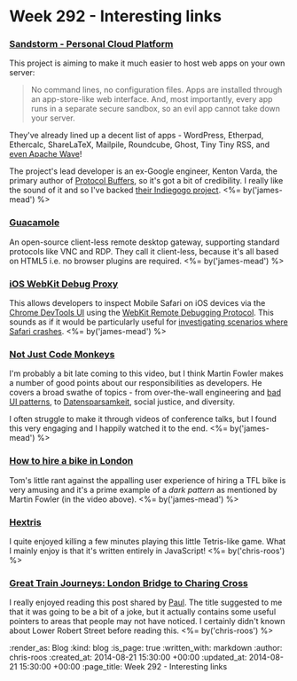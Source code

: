 Week 292 - Interesting links
============================

### [Sandstorm - Personal Cloud Platform](https://sandstorm.io/)

This project is aiming to make it much easier to host web apps on your own server:

> No command lines, no configuration files. Apps are installed through an app-store-like web interface. And, most importantly, every app runs in a separate secure sandbox, so an evil app cannot take down your server.

They've already lined up a decent list of apps - WordPress, Etherpad, Ethercalc, ShareLaTeX, Mailpile, Roundcube, Ghost, Tiny Tiny RSS, and [even Apache Wave](https://blog.sandstorm.io/news/2014-08-20-apache-wave.html)!

The project's lead developer is an ex-Google engineer, Kenton Varda, the primary author of [Protocol Buffers](http://protobuf.googlecode.com/), so it's got a bit of credibility. I really like the sound of it and so I've backed [their Indiegogo project](https://www.indiegogo.com/projects/sandstorm-io-personal-cloud-platform). <%= by('james-mead') %>


### [Guacamole](http://guac-dev.org/)

An open-source client-less remote desktop gateway, supporting standard protocols like VNC and RDP. They call it client-less, because it's all based on HTML5 i.e. no browser plugins are required. <%= by('james-mead') %>


### [iOS WebKit Debug Proxy](https://github.com/google/ios-webkit-debug-proxy)

This allows developers to inspect Mobile Safari on iOS devices via the [Chrome DevTools UI](https://developers.google.com/chrome-developer-tools/) using the [WebKit Remote Debugging Protocol](https://developers.google.com/chrome-developer-tools/docs/remote-debugging). This sounds as if it would be particularly useful for [investigating scenarios where Safari crashes](http://devcoma.blogspot.co.uk/2014/03/how-to-investigate-ios-safari-crashes.html). <%= by('james-mead') %>


### [Not Just Code Monkeys](https://www.youtube.com/watch?v=Z8aECe4lp44)

I'm probably a bit late coming to this video, but I think Martin Fowler makes a number of good points about our responsibilities as developers. He covers a broad swathe of topics - from over-the-wall engineering and [bad UI patterns](http://darkpatterns.org/), to [Datensparsamkeit](http://martinfowler.com/bliki/Datensparsamkeit.html), social justice, and diversity.

I often struggle to make it through videos of conference talks, but I found this very engaging and I happily watched it to the end. <%= by('james-mead') %>


### [How to hire a bike in London](http://codon.com/how-to-hire-a-bike-in-london)

Tom's little rant against the appalling user experience of hiring a TFL bike is very amusing and it's a prime example of a _dark pattern_ as mentioned by Martin Fowler (in the video above). <%= by('james-mead') %>


### [Hextris](http://hextris.github.io/hextris/)

I quite enjoyed killing a few minutes playing this little Tetris-like game. What I mainly enjoy is that it's written entirely in JavaScript! <%= by('chris-roos') %>


### [Great Train Journeys: London Bridge to Charing Cross](http://deserter.co.uk/2014/08/great-train-journeys-london-bridge-to-charing-cross/)

I really enjoyed reading this post shared by [Paul](http://po-ru.com/). The title suggested to me that it was going to be a bit of a joke, but it actually contains some useful pointers to areas that people may not have noticed. I certainly didn't known about Lower Robert Street before reading this. <%= by('chris-roos') %>


:render_as: Blog
:kind: blog
:is_page: true
:written_with: markdown
:author: chris-roos
:created_at: 2014-08-21 15:30:00 +00:00
:updated_at: 2014-08-21 15:30:00 +00:00
:page_title: Week 292 - Interesting links
